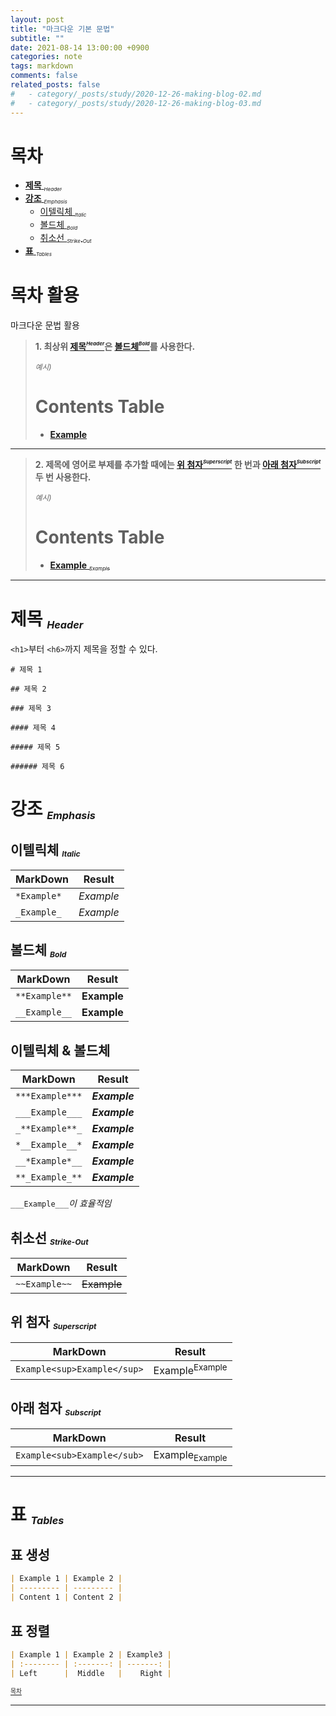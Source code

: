 ```yaml
---
layout: post
title: "마크다운 기본 문법"
subtitle: ""
date: 2021-08-14 13:00:00 +0900
categories: note
tags: markdown
comments: false
related_posts: false
#   - category/_posts/study/2020-12-26-making-blog-02.md
#   - category/_posts/study/2020-12-26-making-blog-03.md
---
```


# 목차

- [**제목** <sub><sub><sup>_Header_</sup></sub></sub>](#header)
- [**강조** <sub><sub><sup>_Emphasis_</sup></sub></sub>](#emphasis)
  - [이텔릭체 <sub><sub><sup>_Italic_</sup></sub></sub>](#italic)
  - [볼드체 <sub><sub><sup>_Bold_</sup></sub></sub>](#bold)
  - [취소선 <sub><sub><sup>_Strike-Out_</sup></sub></sub>](#strike-out)
- [**표** <sub><sub><sup>_Tables_</sup></sub></sub>](#tables)

# **목차 활용**

마크다운 문법 활용

> **1. 최상위 [제목<sup><sub><sup>_Header_</sup></sub></sup>](#header)은 [볼드체<sup><sub><sup>_Bold_</sup></sub></sup>](#bold)를 사용한다.**
>
> <sub>_예시)_</sub>
>
> # Contents Table
>
> - [**Example** ](#Example)

---

> **2. 제목에 영어로 부제를 추가할 때에는 [위 첨자<sup><sub><sup>_Superscript_</sup></sub></sup>](#superscript) 한 번과 [아래 첨자<sup><sub><sup>_Subscript_</sup></sub></sup>](#subscript) 두 번 사용한다.**
>
> <sub>_예시)_</sub>
>
> # Contents Table
>
> - [**Example** <sub><sub><sup>_Example_</sup></sub></sub>](#Example)

---

# **제목** <sub><sub><sup>_Header_</sup></sub></sub>

`<h1>`부터 `<h6>`까지 제목을 정할 수 있다.

```
# 제목 1

## 제목 2

### 제목 3

#### 제목 4

##### 제목 5

###### 제목 6
```

# **강조** <sub><sub><sup>_Emphasis_</sup></sub></sub>

## 이텔릭체 <sub><sub><sup>_Italic_</sup></sub></sub>

| MarkDown    | Result    |
| ----------- | --------- |
| `*Example*` | _Example_ |
| `_Example_` | _Example_ |

## 볼드체 <sub><sub><sup>_Bold_</sup></sub></sub>

| MarkDown      | Result      |
| ------------- | ----------- |
| `**Example**` | **Example** |
| `__Example__` | **Example** |

## 이텔릭체 & 볼드체

| MarkDown        | Result        |
| --------------- | ------------- |
| `***Example***` | **_Example_** |
| `___Example___` | **_Example_** |
| `_**Example**_` | _**Example**_ |
| `*__Example__*` | _**Example**_ |
| `__*Example*__` | **_Example_** |
| `**_Example_**` | **_Example_** |

`___Example___`_이 효율적임_

## 취소선 <sub><sub><sup>_Strike-Out_</sup></sub></sub>

| MarkDown      | Result      |
| ------------- | ----------- |
| `~~Example~~` | ~~Example~~ |

## 위 첨자 <sub><sub><sup>_Superscript_</sup></sub></sub>

| MarkDown                    | Result                    |
| --------------------------- | ------------------------- |
| `Example<sup>Example</sup>` | Example<sup>Example</sup> |

## 아래 첨자 <sub><sub><sup>_Subscript_</sup></sub></sub>

| MarkDown                    | Result                    |
| --------------------------- | ------------------------- |
| `Example<sub>Example</sub>` | Example<sub>Example</sub> |

---

# **표** <sub><sub><sup>_Tables_</sup></sub></sub>

## 표 생성

```markdown
| Example 1 | Example 2 |
| --------- | --------- |
| Content 1 | Content 2 |
```

## 표 정렬

```markdown
| Example 1 | Example 2 | Example3 |
| :-------- | :-------: | -------: |
| Left      |  Middle   |    Right |
```

<sup><sub> [목차](#목차) </sub></sup>

---
